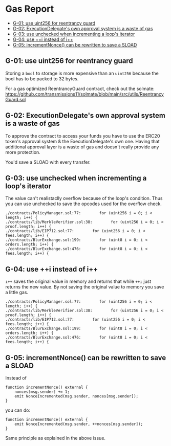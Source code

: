# Gas Report

- [G-01: use uint256 for reentrancy guard](#g-01-use-uint256-for-reentrancy-guard)
- [G-02: ExecutionDelegate's own approval system is a waste of gas](#g-02-executiondelegates-own-approval-system-is-a-waste-of-gas)
- [G-03: use unchecked when incrementing a loop's iterator](#g-03-use-unchecked-when-incrementing-a-loops-iterator)
- [G-04: use ++i instead of i++](#g-04-use-i-instead-of-i)
- [G-05: incrementNonce() can be rewritten to save a SLOAD](#g-05-incrementnonce-can-be-rewritten-to-save-a-sload)

## G-01: use uint256 for reentrancy guard

Storing a `bool` to storage is more expensive than an `uint256` because the bool has to be packed to 32 bytes.

For a gas optimized ReentrancyGuard contract, check out the solmate: https://github.com/transmissions11/solmate/blob/main/src/utils/ReentrancyGuard.sol

## G-02: ExecutionDelegate's own approval system is a waste of gas

To approve the contract to access your funds you have to use the ERC20 token's approval system & the ExecutionDelegate's own one. Having that additional approval layer is a waste of gas and doesn't really provide any more protection.

You'd save a SLOAD with every transfer.

## G-03: use unchecked when incrementing a loop's iterator

The value can't realistaclly overflow because of the loop's condition. Thus you can use unchecked to save the opcodes used for the overflow check.

```
./contracts/PolicyManager.sol:77:        for (uint256 i = 0; i < length; i++) {
./contracts/lib/MerkleVerifier.sol:38:        for (uint256 i = 0; i < proof.length; i++) {
./contracts/lib/EIP712.sol:77:        for (uint256 i = 0; i < fees.length; i++) {
./contracts/BlurExchange.sol:199:        for (uint8 i = 0; i < orders.length; i++) {
./contracts/BlurExchange.sol:476:        for (uint8 i = 0; i < fees.length; i++) {
```

## G-04: use ++i instead of i++

`i++` saves the original value in memory and returns that while `++i` just returns the new value. By not saving the original value to memory you save a little gas.

```
./contracts/PolicyManager.sol:77:        for (uint256 i = 0; i < length; i++) {
./contracts/lib/MerkleVerifier.sol:38:        for (uint256 i = 0; i < proof.length; i++) {
./contracts/lib/EIP712.sol:77:        for (uint256 i = 0; i < fees.length; i++) {
./contracts/BlurExchange.sol:199:        for (uint8 i = 0; i < orders.length; i++) {
./contracts/BlurExchange.sol:476:        for (uint8 i = 0; i < fees.length; i++) {
```

## G-05: incrementNonce() can be rewritten to save a SLOAD

Instead of
```sol
function incrementNonce() external {
    nonces[msg.sender] += 1;
    emit NonceIncremented(msg.sender, nonces[msg.sender]);
}
```

you can do:
```sol
function incrementNonce() external {
    emit NonceIncremented(msg.sender, ++nonces[msg.sender]);
}
```

Same principle as explained in the above issue.
